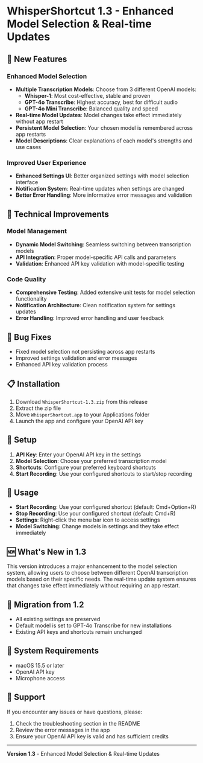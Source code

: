 # WhisperShortcut 1.3 - Enhanced Model Selection & Real-time Updates

## 🎉 New Features

### **Enhanced Model Selection**
- **Multiple Transcription Models**: Choose from 3 different OpenAI models:
  - **Whisper-1**: Most cost-effective, stable and proven
  - **GPT-4o Transcribe**: Highest accuracy, best for difficult audio
  - **GPT-4o Mini Transcribe**: Balanced quality and speed
- **Real-time Model Updates**: Model changes take effect immediately without app restart
- **Persistent Model Selection**: Your chosen model is remembered across app restarts
- **Model Descriptions**: Clear explanations of each model's strengths and use cases

### **Improved User Experience**
- **Enhanced Settings UI**: Better organized settings with model selection interface
- **Notification System**: Real-time updates when settings are changed
- **Better Error Handling**: More informative error messages and validation

## 🔧 Technical Improvements

### **Model Management**
- **Dynamic Model Switching**: Seamless switching between transcription models
- **API Integration**: Proper model-specific API calls and parameters
- **Validation**: Enhanced API key validation with model-specific testing

### **Code Quality**
- **Comprehensive Testing**: Added extensive unit tests for model selection functionality
- **Notification Architecture**: Clean notification system for settings updates
- **Error Handling**: Improved error handling and user feedback

## 🐛 Bug Fixes

- Fixed model selection not persisting across app restarts
- Improved settings validation and error messages
- Enhanced API key validation process

## 📋 Installation

1. Download `WhisperShortcut-1.3.zip` from this release
2. Extract the zip file
3. Move `WhisperShortcut.app` to your Applications folder
4. Launch the app and configure your OpenAI API key

## 🔑 Setup

1. **API Key**: Enter your OpenAI API key in the settings
2. **Model Selection**: Choose your preferred transcription model
3. **Shortcuts**: Configure your preferred keyboard shortcuts
4. **Start Recording**: Use your configured shortcuts to start/stop recording

## 🎯 Usage

- **Start Recording**: Use your configured shortcut (default: Cmd+Option+R)
- **Stop Recording**: Use your configured shortcut (default: Cmd+R)
- **Settings**: Right-click the menu bar icon to access settings
- **Model Switching**: Change models in settings and they take effect immediately

## 🆕 What's New in 1.3

This version introduces a major enhancement to the model selection system, allowing users to choose between different OpenAI transcription models based on their specific needs. The real-time update system ensures that changes take effect immediately without requiring an app restart.

## 🔄 Migration from 1.2

- All existing settings are preserved
- Default model is set to GPT-4o Transcribe for new installations
- Existing API keys and shortcuts remain unchanged

## 📝 System Requirements

- macOS 15.5 or later
- OpenAI API key
- Microphone access

## 🤝 Support

If you encounter any issues or have questions, please:
1. Check the troubleshooting section in the README
2. Review the error messages in the app
3. Ensure your OpenAI API key is valid and has sufficient credits

---

**Version 1.3** - Enhanced Model Selection & Real-time Updates

